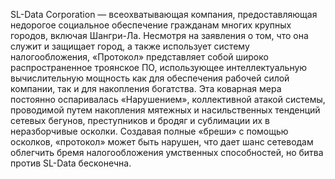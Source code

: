 SL-Data Corporation — всеохватывающая компания, предоставляющая недорогое социальное обеспечение гражданам многих крупных городов, включая Шангри-Ла. Несмотря на заявления о том, что она служит и защищает город, а также использует систему налогообложения, «Протокол» представляет собой широко распространенное троянское ПО, использующее интеллектуальную вычислительную мощность как для обеспечения рабочей силой компании, так и для накопления богатства. Эта коварная мера постоянно оспаривалась «Нарушением», коллективной атакой системы, проводимой путем накопления мятежных и насильственных тенденций сетевых бегунов, преступников и бродяг и сублимации их в неразборчивые осколки. Создавая полные «бреши» с помощью осколков, «протокол» может быть нарушен, что дает шанс сетеводам облегчить бремя налогообложения умственных способностей, но битва против SL-Data бесконечна.
